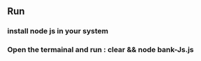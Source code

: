 ## Run 
### install node js in your system
### Open the termainal and run :  clear && node bank-Js.js